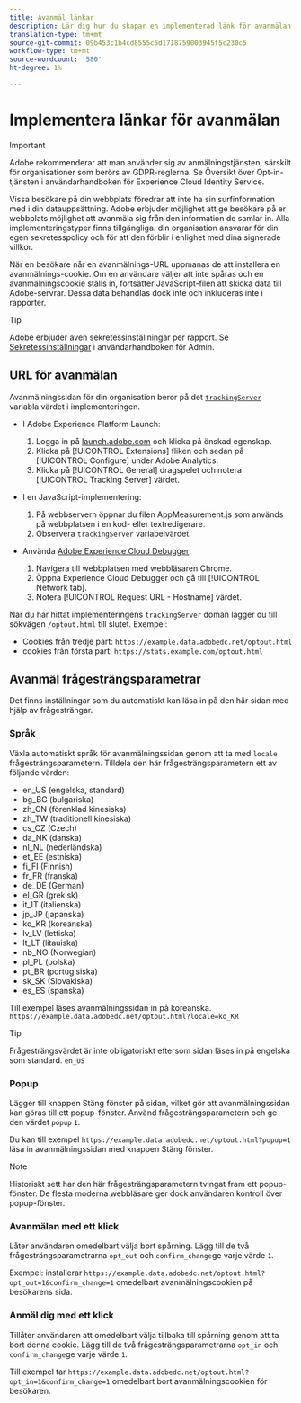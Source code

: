 ```yaml
---
title: Avanmäl länkar
description: Lär dig hur du skapar en implementerad länk för avanmälan för besökare på din webbplats.
translation-type: tm+mt
source-git-commit: 09b453c1b4cd8555c5d1718759003945f5c230c5
workflow-type: tm+mt
source-wordcount: '580'
ht-degree: 1%

---
```



# Implementera länkar för avanmälan

>[!IMPORTANT]
>
>Adobe rekommenderar att man använder sig av anmälningstjänsten, särskilt för organisationer som berörs av GDPR-reglerna. Se Översikt över [](https://docs.adobe.com/content/help/en/id-service/using/implementation/opt-in-service/optin-overview.html) Opt-in-tjänsten i användarhandboken för Experience Cloud Identity Service.

Vissa besökare på din webbplats föredrar att inte ha sin surfinformation med i din datauppsättning. Adobe erbjuder möjlighet att ge besökare på er webbplats möjlighet att avanmäla sig från den information de samlar in. Alla implementeringstyper finns tillgängliga. din organisation ansvarar för din egen sekretesspolicy och för att den förblir i enlighet med dina signerade villkor.

När en besökare når en avanmälnings-URL uppmanas de att installera en avanmälnings-cookie. Om en användare väljer att inte spåras och en avanmälningscookie ställs in, fortsätter JavaScript-filen att skicka data till Adobe-servrar. Dessa data behandlas dock inte och inkluderas inte i rapporter.

>[!TIP]
>
>Adobe erbjuder även sekretessinställningar per rapport. Se [Sekretessinställningar](../../admin/admin/privacy-settings.md) i användarhandboken för Admin.

## URL för avanmälan

Avanmälningssidan för din organisation beror på det [`trackingServer`](../vars/config-vars/trackingserver.md) variabla värdet i implementeringen.

* I Adobe Experience Platform Launch:
   1. Logga in på [launch.adobe.com](https://launch.adobe.com) och klicka på önskad egenskap.
   2. Klicka på [!UICONTROL Extensions] fliken och sedan på [!UICONTROL Configure] under Adobe Analytics.
   3. Klicka på [!UICONTROL General] dragspelet och notera [!UICONTROL Tracking Server] värdet.

* I en JavaScript-implementering:
   1. På webbservern öppnar du filen AppMeasurement.js som används på webbplatsen i en kod- eller textredigerare.
   2. Observera `trackingServer` variabelvärdet.

* Använda [Adobe Experience Cloud Debugger](https://docs.adobe.com/content/help/en/debugger/using/experience-cloud-debugger.html):
   1. Navigera till webbplatsen med webbläsaren Chrome.
   2. Öppna Experience Cloud Debugger och gå till [!UICONTROL Network tab].
   3. Notera [!UICONTROL Request URL - Hostname] värdet.

När du har hittat implementeringens `trackingServer` domän lägger du till sökvägen `/optout.html` till slutet. Exempel:

* Cookies från tredje part: `https://example.data.adobedc.net/optout.html`
* cookies från första part: `https://stats.example.com/optout.html`

## Avanmäl frågesträngsparametrar

Det finns inställningar som du automatiskt kan läsa in på den här sidan med hjälp av frågesträngar.

### Språk

Växla automatiskt språk för avanmälningssidan genom att ta med `locale` frågesträngsparametern. Tilldela den här frågesträngsparametern ett av följande värden:

* en_US (engelska, standard)
* bg_BG (bulgariska)
* zh_CN (förenklad kinesiska)
* zh_TW (traditionell kinesiska)
* cs_CZ (Czech)
* da_NK (danska)
* nl_NL (nederländska)
* et_EE (estniska)
* fi_FI (Finnish)
* fr_FR (franska)
* de_DE (German)
* el_GR (grekisk)
* it_IT (italienska)
* jp_JP (japanska)
* ko_KR (koreanska)
* lv_LV (lettiska)
* lt_LT (litauiska)
* nb_NO (Norwegian)
* pl_PL (polska)
* pt_BR (portugisiska)
* sk_SK (Slovakiska)
* es_ES (spanska)

Till exempel läses avanmälningssidan in på koreanska. `https://example.data.adobedc.net/optout.html?locale=ko_KR`

>[!TIP]
>
>Frågesträngsvärdet är inte obligatoriskt eftersom sidan läses in på engelska som standard. `en_US`

### Popup

Lägger till knappen Stäng fönster på sidan, vilket gör att avanmälningssidan kan göras till ett popup-fönster. Använd frågesträngsparametern och ge den värdet `popup` `1`.

Du kan till exempel `https://example.data.adobedc.net/optout.html?popup=1` läsa in avanmälningssidan med knappen Stäng fönster.

>[!NOTE]
>
>Historiskt sett har den här frågesträngsparametern tvingat fram ett popup-fönster. De flesta moderna webbläsare ger dock användaren kontroll över popup-fönster.

### Avanmälan med ett klick

Låter användaren omedelbart välja bort spårning. Lägg till de två frågesträngsparametrarna `opt_out` och `confirm_change`ge varje värde `1`.

Exempel: installerar `https://example.data.adobedc.net/optout.html?opt_out=1&confirm_change=1` omedelbart avanmälningscookien på besökarens sida.

### Anmäl dig med ett klick

Tillåter användaren att omedelbart välja tillbaka till spårning genom att ta bort denna cookie. Lägg till de två frågesträngsparametrarna `opt_in` och `confirm_change`ge varje värde `1`.

Till exempel tar `https://example.data.adobedc.net/optout.html?opt_in=1&confirm_change=1` omedelbart bort avanmälningscookien för besökaren.
